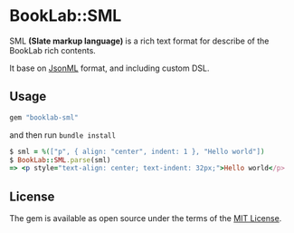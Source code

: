 # BookLab::SML

SML __(Slate markup language)__ is a rich text format for describe of the BookLab rich contents.

It base on [JsonML](http://jsonml.org) format, and including custom DSL.

## Usage

```rb
gem "booklab-sml"
```

and then run `bundle install`

```rb
$ sml = %(["p", { align: "center", indent: 1 }, "Hello world"])
$ BookLab::SML.parse(sml)
=> <p style="text-align: center; text-indent: 32px;">Hello world</p>
```

## License

The gem is available as open source under the terms of the [MIT License](https://opensource.org/licenses/MIT).
